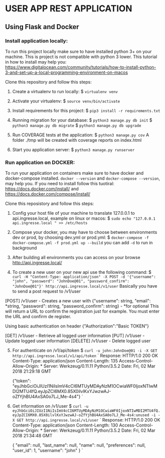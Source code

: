 # USER APP REST APPLICATION
##  Using Flask and Docker

### Install application locally:

To run this project locally make sure to have installed python 3+ on your machine. This is project is not compatible with python 3 lower.
This tutorial in how to install may help you: https://www.digitalocean.com/community/tutorials/how-to-install-python-3-and-set-up-a-local-programming-environment-on-macos

Clone this repository and follow this steps:

1. Create a virtualenv to run locally:
$ `virtualenv venv`

2. Activate your virtualenv:
$ `source venv/bin/activate`

3. Install requirements for this project:
$ `pip3 install -r requirements.txt`

4. Running migration for your database:
$ `python3 manage.py db init`
$ `python3 manage.py db migrate`
$ `python3 manage.py db upgrade`

5. Run COVERAGE tests at the application:
$ `python3 manage.py cov`
A folder ./tmp will be created with coverage reports on index.html

6. Start you application server:
$ `python3 manage.py runserver`


### Run application on DOCKER:

To run your application on containers make sure to have docker and docker-compose installed. `docker --version` and `docker-compose --version`, may help you.
If you need to install follow this tuotiral: https://docs.docker.com/install/ and https://docs.docker.com/compose/install/

Clone this reposistory and follow this steps:

1. Config your host file of your machine to translate 127.0.0.1 to api.ingresse.local, example on linux or macos:
$ `sudo echo "127.0.0.1   api.ingresse.local " >> /etc/hosts`

2. Compose your docker, you may have to choose between environments dev or prod, by choosing dev.yml or prod.yml:
$ `docker-compose -f docker-compose.yml -f prod.yml up --build` you can add `-d` to run in background

3. After building all environments you can access on your browse http://api.ingresse.local/

4. To create a new user on your new api use the following command:
$ `curl -H "Content-Type: application/json" -X POST -d '{"username": "john", "password": "JohnDoe@01", "password_confirm": "JohnDoe@01"}' http://api.ingresse.local/v1/user`
Basically you have to send a post request to /v1/user

[POST] /v1/user - Creates a new user with {"username": string, "email": *string, "password": string, "password_confirm": string} - *for optional
This will return a URL to confirm the registration just for example. You must enter the URL and confirm de register.

Using basic authentication on header {"Authorization":"Basic TOKEN"}

[GET] /v1/user - Retrieve all logged user information
[PUT] /v1/user - Update logged user information
[DELETE] /v1/user - Delete logged user

5. For authenticate on /v1/api/token
$ `curl -u john:JohnDoe@01 -i -X GET http://api.ingresse.local/v1/api/token`
`
Response:
    HTTP/1.0 200 OK
    Content-Type: application/json
    Content-Length: 135
    Access-Control-Allow-Origin: *
    Server: Werkzeug/0.11.11 Python/3.5.2
    Date: Fri, 02 Mar 2018 21:29:18 GMT

    {"token": "eyJhbGciOiJIUzI1NiIsImV4cCI6MTUyMDAyNzM1OCwiaWF0IjoxNTIwMDI2MTU4fQ.eyJpZCI6MX0.85X0ilvlKxYJwzwAJ-oZfYjhBU4AxSA0o7LJ_Me-4s4"}
`

6. Get information on /v1/user
$ `curl -u eyJhbGciOiJIUzI1NiIsImV4cCI6MTUyMDAyNzM1OCwiaWF0IjoxNTIwMDI2MTU4fQ.eyJpZCI6MX0.85X0ilvlKxYJwzwAJ-oZfYjhBU4AxSA0o7LJ_Me-4s4:unused -i -X GET http://api.ingresse.local/v1/user`
`
Response:
    HTTP/1.0 200 OK
    Content-Type: application/json
    Content-Length: 130
    Access-Control-Allow-Origin: *
    Server: Werkzeug/0.11.11 Python/3.5.2
    Date: Fri, 02 Mar 2018 21:34:48 GMT

    {
        "email": null,
        "last_name": null,
        "name": null,
        "preferences": null,
        "user_id": 1,
        "username": "john"
    }
`
